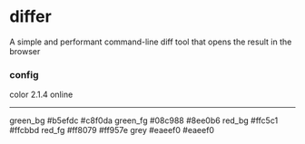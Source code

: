 # differ
A simple and performant command-line diff tool that opens the result in the browser



### config


color       2.1.4     online
_______________________
green_bg   #b5efdc    #c8f0da
green_fg   #08c988    #8ee0b6
red_bg     #ffc5c1    #ffcbbd
red_fg     #ff8079    #ff957e
grey       #eaeef0    #eaeef0
